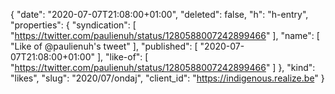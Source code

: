 {
  "date": "2020-07-07T21:08:00+01:00",
  "deleted": false,
  "h": "h-entry",
  "properties": {
    "syndication": [
      "https://twitter.com/paulienuh/status/1280588007242899466"
    ],
    "name": [
      "Like of @paulienuh's tweet"
    ],
    "published": [
      "2020-07-07T21:08:00+01:00"
    ],
    "like-of": [
      "https://twitter.com/paulienuh/status/1280588007242899466"
    ]
  },
  "kind": "likes",
  "slug": "2020/07/ondaj",
  "client_id": "https://indigenous.realize.be"
}
